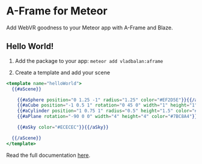 A-Frame for Meteor
===========================

Add WebVR goodness to your Meteor app with A-Frame and Blaze.

## Hello World!

1. Add the package to your app: `meteor add vladbalan:aframe`

2. Create a template and add your scene

```handlebars
<template name="helloWorld">
  {{#aScene}}

    {{#aSphere position="0 1.25 -1" radius="1.25" color="#EF2D5E"}}{{/aSphere}}
    {{#aCube position="-1 0.5 1" rotation="0 45 0" width="1" height="1" depth="1" color="#4CC3D9"}}{{/aCube}}
    {{#aCylinder position="1 0.75 1" radius="0.5" height="1.5" color="#FFC65D"}}{{/aCylinder}}
    {{#aPlane rotation="-90 0 0" width="4" height="4" color="#7BC8A4"}}{{/aPlane}}

    {{#aSky color="#ECECEC"}}{{/aSky}}

  {{/aScene}}
</template>
```
Read the full documentation [here](https://github.com/vladbalan/meteor-aframe/README.md).